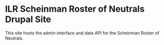 # ILR Scheinman Roster of Neutrals Drupal Site

This site hosts the admin interface and data API for the Scheinman Roster of Neutrals.
